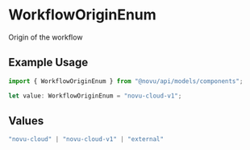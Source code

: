 # WorkflowOriginEnum

Origin of the workflow

## Example Usage

```typescript
import { WorkflowOriginEnum } from "@novu/api/models/components";

let value: WorkflowOriginEnum = "novu-cloud-v1";
```

## Values

```typescript
"novu-cloud" | "novu-cloud-v1" | "external"
```